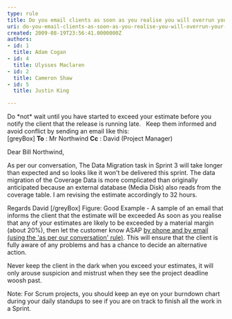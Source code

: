 ```yaml
---
type: rule
title: Do you email clients as soon as you realise you will overrun your original estimate?
uri: do-you-email-clients-as-soon-as-you-realise-you-will-overrun-your-original-estimate
created: 2009-08-19T23:56:41.0000000Z
authors:
- id: 1
  title: Adam Cogan
- id: 4
  title: Ulysses Maclaren
- id: 2
  title: Cameron Shaw
- id: 5
  title: Justin King

---
```


Do \*not\* wait until you have started to exceed your estimate before you notify the client that the release is running late.
 
Keep them informed and avoid conflict by sending an email like this:  
[greyBox]   **To** : Mr Northwind
 **Cc** : David (Project Manager)

Dear Bill Northwind,

As per our conversation, The Data Migration task in Sprint 3 will take longer than expected and so looks like it won't be delivered this sprint. The data migration of the Coverage Data is more complicated than originally anticipated because an external database (Media Disk) also reads from the coverage table. I am revising the estimate accordingly to 32 hours.

Regards
David  [/greyBox]
Figure: Good Example - A sample of an email that informs the client that the estimate will be exceeded 
As soon as you realise that any of your estimates are likely to be exceeded by a material margin (about 20%), then let the customer know ASAP [by phone and by email (using the 'as per our conversation' rule)](/do-you-send-＂as-per-our-conversation＂-emails). This will ensure that the client is fully aware of any problems and has a chance to decide an alternative action. 

Never keep the client in the dark when you exceed your estimates, it will only arouse suspicion and mistrust when they see the project deadline woosh past.

Note: For Scrum projects, you should keep an eye on your burndown chart during your daily standups to see if you are on track to finish all the work in a Sprint.

